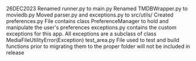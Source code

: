 26DEC2023
    Renamed runner.py to main.py
    Renamed TMDBWrapper.py to moviedb.py
    Moved parser.py and exceptions.py to src/utils/
    Created preferences.py
        File contains class PreferenceManager to hold and manipulate the user's preferences
    exceptions.py
        contains the custom exceptions for this app. All exceptions are a subclass of
        class MediaFileUtilityError(Exception)
    test_area.py
        File used to test and build functions prior to migrating them to the proper folder will not be included in release